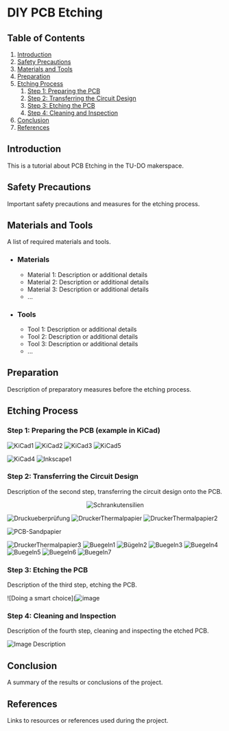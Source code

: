 # DIY PCB Etching

## Table of Contents
1. [Introduction](#introduction)
2. [Safety Precautions](#safety-precautions)
3. [Materials and Tools](#materials-and-tools)
4. [Preparation](#preparation)
5. [Etching Process](#etching-process)
    1. [Step 1: Preparing the PCB](#step-1-preparing-the-pcb)
    2. [Step 2: Transferring the Circuit Design](#step-2-transferring-the-circuit-design)
    3. [Step 3: Etching the PCB](#step-3-etching-the-pcb)
    4. [Step 4: Cleaning and Inspection](#step-4-cleaning-and-inspection)
6. [Conclusion](#conclusion)
7. [References](#references)

## Introduction <a name="introduction"></a>

This is a tutorial about PCB Etching in the TU-DO makerspace.

## Safety Precautions <a name="safety-precautions"></a>

Important safety precautions and measures for the etching process.

## Materials and Tools <a name="materials-and-tools"></a>

A list of required materials and tools.

 - ### Materials
    - Material 1: Description or additional details
    - Material 2: Description or additional details
    - Material 3: Description or additional details
    - ...

  - ### Tools
    - Tool 1: Description or additional details
    - Tool 2: Description or additional details
    - Tool 3: Description or additional details
    - ...

## Preparation <a name="preparation"></a>

Description of preparatory measures before the etching process.

## Etching Process <a name="etching-process"></a>

### Step 1: Preparing the PCB (example in KiCad) <a name="step-1-preparing-the-pcb"></a>


![KiCad1](https://github.com/TU-DO-Makerspace/DIY_PCB_Etching/assets/51839738/7f747007-afcb-47b3-89d9-1a4053ad9a0d)
![KiCad2](https://github.com/TU-DO-Makerspace/DIY_PCB_Etching/assets/51839738/9d3d4e8a-a94d-4ee5-8aa9-860d9578a793)
![KiCad3](https://github.com/TU-DO-Makerspace/DIY_PCB_Etching/assets/51839738/b2092ed2-218a-4a78-8e6a-2698fbd84bea)
![KiCad5](https://github.com/TU-DO-Makerspace/DIY_PCB_Etching/assets/51839738/d46e8677-fa10-4f98-8f40-8ab82c09042d)

![KiCad4](https://github.com/TU-DO-Makerspace/DIY_PCB_Etching/assets/51839738/29e41b1c-ebf3-439c-ae7e-5369f3f36e8b)
![Inkscape1](https://github.com/TU-DO-Makerspace/DIY_PCB_Etching/assets/51839738/050198c3-d721-4908-a558-55d4f6d4305e)


### Step 2: Transferring the Circuit Design <a name="step-2-transferring-the-circuit-design"></a>

Description of the second step, transferring the circuit design onto the PCB.
<p align="center">
  <img src="https://github.com/TU-DO-Makerspace/DIY_PCB_Etching/assets/51839738/0e9a5c2d-6780-44ce-9eee-47b4118e0dfd" alt="Schrankutensilien">
</p>


![Druckueberprüfung](https://github.com/TU-DO-Makerspace/DIY_PCB_Etching/assets/51839738/5e0267dc-760d-47ed-84dc-c98f69c319e2)
![DruckerThermalpapier](https://github.com/TU-DO-Makerspace/DIY_PCB_Etching/assets/51839738/29547943-8278-43f1-84ee-bb661c9a6856)
![DruckerThermalpapier2](https://github.com/TU-DO-Makerspace/DIY_PCB_Etching/assets/51839738/157c6335-5cd8-4c25-8bad-fa31707c2d92)

![PCB-Sandpapier](https://github.com/TU-DO-Makerspace/DIY_PCB_Etching/assets/51839738/52e4ce8c-d970-442d-ad9b-ba648c2b2c4f)

![DruckerThermalpapier3](https://github.com/TU-DO-Makerspace/DIY_PCB_Etching/assets/51839738/67bcc508-3de2-48aa-93b5-abe976fdb1f8)
![Buegeln1](https://github.com/TU-DO-Makerspace/DIY_PCB_Etching/assets/51839738/08815385-b001-4ddf-92f5-154754064a9c)
![Bügeln2](https://github.com/TU-DO-Makerspace/DIY_PCB_Etching/assets/51839738/5c5a58c4-46ca-4e4d-86ee-1ea425e9ddc0)
![Buegeln3](https://github.com/TU-DO-Makerspace/DIY_PCB_Etching/assets/51839738/2495a4f2-0f28-4cfc-a710-13ecb268569d)
![Buegeln4](https://github.com/TU-DO-Makerspace/DIY_PCB_Etching/assets/51839738/6753416d-479a-4cad-951b-a4ed62474643)
![Buegeln5](https://github.com/TU-DO-Makerspace/DIY_PCB_Etching/assets/51839738/94c40a07-6d3b-4e4b-9e11-277aed5b54a2)
![Buegeln6](https://github.com/TU-DO-Makerspace/DIY_PCB_Etching/assets/51839738/01d70c5e-0b50-420f-836a-fdf14ea76298)
![Buegeln7](https://github.com/TU-DO-Makerspace/DIY_PCB_Etching/assets/51839738/90afd0b3-c866-4a2d-9dde-79539bb8e9a4)


### Step 3: Etching the PCB <a name="step-3-etching-the-pcb"></a>

Description of the third step, etching the PCB.

![Doing a smart choice](![image](https://github.com/TU-DO-Makerspace/DIY_PCB_Etching/assets/51839738/6b7457c3-a367-4c58-ba48-923d3df96b7f)

### Step 4: Cleaning and Inspection <a name="step-4-cleaning-and-inspection"></a>

Description of the fourth step, cleaning and inspecting the etched PCB.

![Image Description](link-to-image)

## Conclusion <a name="conclusion"></a>

A summary of the results or conclusions of the project.

## References <a name="references"></a>

Links to resources or references used during the project.
